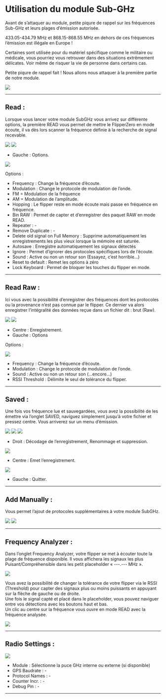 # Utilisation du module Sub-GHz
Avant de s’attaquer au module, petite piqure de rappel sur les fréquences Sub-GHz et leurs plages d’émission autorisée.

433.05-434.79 MHz et 868.15-868.55 MHz en dehors de ces fréquences l’émission est illégale en Europe ! 

Certaines sont utilisée pour du matériel spécifique comme le militaire ou médicale, vous pourriez vous retrouver dans des situations extrêmement délicates. Voir même de risquer la vie de personne dans certains cas.

Petite piqure de rappel fait ! Nous allons nous attaquer à la première partie de notre module.

<p align="left">
  <img src="https://github.com/Miiraak/FlipperZeroFR/blob/main/.asset/Info-doc-wiki/SubGHz/MainMenuGlobalGHz.png">
</p>

---

## Read :
Lorsque vous lancer votre module SubGHz vous arrivez sur différente options, la première READ vous permet de mettre le FlipperZero en mode écoute, il va dès lors scanner la fréquence définie à la recherche de signal recevable.

<p align="left">
  <img src="https://github.com/Miiraak/FlipperZeroFR/blob/main/.asset/Info-doc-wiki/SubGHz/MenuSubGHz.png">
  <img src="https://github.com/Miiraak/FlipperZeroFR/blob/main/.asset/Info-doc-wiki/SubGHz/SubGHzRead.png">
</p>

-	Gauche : Options.

<p align="left">
  <img src="https://github.com/Miiraak/FlipperZeroFR/blob/main/.asset/Info-doc-wiki/SubGHz/SubGHzReadOptions.png">
</p>

Options :
-  Frequency : Change la fréquence d’écoute.
-  Modulation : Change le protocole de modulation de l’onde.
  - FM = Modulation de la fréquence
  - AM = Modulation de l’amplitude.
- Hopping : Le flipper reste en mode écoute mais passe en fréquence en fréquence. 
- Bin RAW : Permet de capter et d’enregistrer des paquet RAW en mode READ.
- Repeater :  -
- Remove Duplicate :  -
- Delete old signal on Full Memory : Supprime automatiquement les enregistrements les plus vieux lorsque la mémoire est saturée.
- Autosave : Enregistre automatiquement les signaux détectés
- Ignore : Permet d’ignorer des protocoles spécifiques lors de l’écoute. 
- Sound : Active ou non un retour son (Essayez, c’est horrible…)
- Reset to default : Remet les options à zéro
- Lock Keyboard : Permet de bloquer les touches du flipper en mode.

---

## Read Raw :
Ici vous avec la possibilité d’enregistrer des fréquences dont les protocoles ou la provenance n’est pas connue par le flipper. Ce dernier va alors enregistrer l’intégralité des données reçue dans un fichier dit : brut (Raw).

<p align="left">
  <img src="https://github.com/Miiraak/FlipperZeroFR/blob/main/.asset/Info-doc-wiki/SubGHz/MenuSubGHzRaw.png">
  <img src="https://github.com/Miiraak/FlipperZeroFR/blob/main/.asset/Info-doc-wiki/SubGHz/MainSubGHzReadRaw.png">
</p>

-	Centre : Enregistrement.
-	Gauche : Options

Options :

<p align="left">
  <img src="https://github.com/Miiraak/FlipperZeroFR/blob/main/.asset/Info-doc-wiki/SubGHz/MenuSubGHzRawOptions.png">
</p>

-	Frequency : Change la fréquence d’écoute.
-	Modulation : Change le protocole de modulation de l’onde.
-	Sound : Active ou non un retour son (…encore…)
-	RSSI Threshold : Délimite le seul de tolérance du flipper.

---

## Saved :
Une fois vos fréquence lue et sauvegardées, vous avez la possibilité de les émettre via l’onglet SAVED, naviguez simplement jusqu’à votre fichier et pressez centre. 
Vous arriverez sur un menu d’émission. 

<p align="left">
  <img src="https://github.com/Miiraak/FlipperZeroFR/blob/main/.asset/Info-doc-wiki/SubGHz/MenuSubGHzSaved.png">
  <img src="https://github.com/Miiraak/FlipperZeroFR/blob/main/.asset/Info-doc-wiki/SubGHz/MenuSubGHzSavedSelection.png">
  <img src="https://github.com/Miiraak/FlipperZeroFR/blob/main/.asset/Info-doc-wiki/SubGHz/MainSubGHzSaved.png">
</p>

-	Droit : Décodage de l’enregistrement, Renommage et suppression.

<p align="left">
  <img src="https://github.com/Miiraak/FlipperZeroFR/blob/main/.asset/Info-doc-wiki/SubGHz/MenuSubGHzSavedSelectionEmul.png">
</p>

-	Centre : Emet l’enregistrement.

<p align="left">
  <img src="https://github.com/Miiraak/FlipperZeroFR/blob/main/.asset/Info-doc-wiki/SubGHz/MenuSubGHzSavedShowBit.png">
</p>

-	Gauche : Quitter.

---

## Add Manually :
Vous permet l’ajout de protocoles supplémentaires à votre module SubGHz.

<p align="left">
  <img src="https://github.com/Miiraak/FlipperZeroFR/blob/main/.asset/Info-doc-wiki/SubGHz/MenuSubGHzAddManually.png">
  <img src="https://github.com/Miiraak/FlipperZeroFR/blob/main/.asset/Info-doc-wiki/SubGHz/MenuSubGHzAddManualySelection.png">
</p>

---

## Frequency Analyzer :
Dans l’onglet Frequency Analyzer, votre flipper se met à écouter toute la plage de fréquence disponible. Il vous affichera les signaux les plus Puisant/Compréhensible dans les petit placeholder « ---.--- MHz ». 

<p align="left">
  <img src="https://github.com/Miiraak/FlipperZeroFR/blob/main/.asset/Info-doc-wiki/SubGHz/MainSubGHzFrequencyAnalyzer.png">
</p>

Vous avez la possibilité de changer la tolérance de votre flipper via le RSSI (Threshold) pour capter des signaux plus ou moins puissants en appuyant sur la flèche de gauche ou de droite.<br>
Une fois le signal capté et placé dans le placeholder, vous pouvez naviguer entre vos détections avec les boutons haut et bas.<br> Un clic au centre sur la fréquence vous ouvre en mode READ avec la fréquence analysée.

<p align="left">
  <img src="https://github.com/Miiraak/FlipperZeroFR/blob/main/.asset/Info-doc-wiki/SubGHz/MainSubGHzFrequencyAnalyzerRedirection.png">
</p>

---

## Radio Settings :

<p align="left">
  <img src="https://github.com/Miiraak/FlipperZeroFR/blob/main/.asset/Info-doc-wiki/SubGHz/MenuSubGHzRadioSettings.png">
</p>

-	Module : Sélectionne la puce GHz interne ou externe (si disponible)
-	GPS Baudrate :  -
-	Protocol Names :  -
-	Counter Incr. :  -
-	Debug Pin :  -

---

